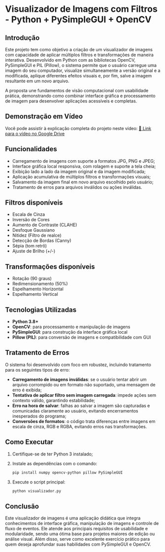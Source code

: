 # Visualizador de Imagens com Filtros - Python + PySimpleGUI + OpenCV

## Introdução

Este projeto tem como objetivo a criação de um visualizador de imagens com capacidade de aplicar múltiplos filtros e transformações de maneira interativa. Desenvolvido em Python com as bibliotecas OpenCV, PySimpleGUI e PIL (Pillow), o sistema permite que o usuário carregue uma imagem do seu computador, visualize simultaneamente a versão original e a modificada, aplique diferentes efeitos visuais e, por fim, salve a imagem resultante em um novo arquivo.

A proposta une fundamentos de visão computacional com usabilidade prática, demonstrando como combinar interface gráfica e processamento de imagem para desenvolver aplicações acessíveis e completas.

## Demonstração em Vídeo

Você pode assistir à explicação completa do projeto neste vídeo: [🔗 Link para o vídeo no Google Drive](https://drive.google.com/file/d/1qH6gWZpbNj1uJq8aouTfVEy5GcxRA-Z_/view?usp=sharing)

## Funcionalidades

* Carregamento de imagens com suporte a formatos JPG, PNG e JPEG;
* Interface gráfica local responsiva, com rolagem e suporte a tela cheia;
* Exibição lado a lado da imagem original e da imagem modificada;
* Aplicação acumulativa de múltiplos filtros e transformações visuais;
* Salvamento da imagem final em novo arquivo escolhido pelo usuário;
* Tratamento de erros para arquivos inválidos ou ações inválidas.

## Filtros disponíveis

* Escala de Cinza
* Inversão de Cores
* Aumento de Contraste (CLAHE)
* Desfoque Gaussiano
* Nitidez (Filtro de realce)
* Detecção de Bordas (Canny)
* Sépia (tom retrô)
* Ajuste de Brilho (+/-)

## Transformações disponíveis

* Rotação (90 graus)
* Redimensionamento (50%)
* Espelhamento Horizontal
* Espelhamento Vertical

## Tecnologias Utilizadas

* **Python 3.8+**
* **OpenCV**: para processamento e manipulação de imagens
* **PySimpleGUI**: para construção da interface gráfica local
* **Pillow (PIL)**: para conversão de imagens e compatibilidade com GUI

## Tratamento de Erros

O sistema foi desenvolvido com foco em robustez, incluindo tratamento para os seguintes tipos de erro:

* **Carregamento de imagens inválidas**: se o usuário tentar abrir um arquivo corrompido ou em formato não suportado, uma mensagem de erro é exibida;
* **Tentativa de aplicar filtro sem imagem carregada**: impede ações sem contexto válido, garantindo estabilidade;
* **Erro na hora de salvar**: falhas ao salvar a imagem são capturadas e comunicadas claramente ao usuário, evitando encerramentos inesperados do programa;
* **Conversões de formatos**: o código trata diferenças entre imagens em escala de cinza, RGB e RGBA, evitando erros nas transformações.

## Como Executar

1. Certifique-se de ter Python 3 instalado;
2. Instale as dependências com o comando:

   ```bash
   pip install numpy opencv-python pillow PySimpleGUI 
   ```
3. Execute o script principal:

   ```bash
   python visualizador.py
   ```

## Conclusão

Este visualizador de imagens é uma aplicação didática que integra conhecimentos de interface gráfica, manipulação de imagens e controle de fluxo de eventos. Ele atende aos principais requisitos de usabilidade e modularidade, sendo uma ótima base para projetos maiores de edição ou análise visual. Além disso, serve como excelente exercício prático para quem deseja aprofundar suas habilidades com PySimpleGUI e OpenCV.
